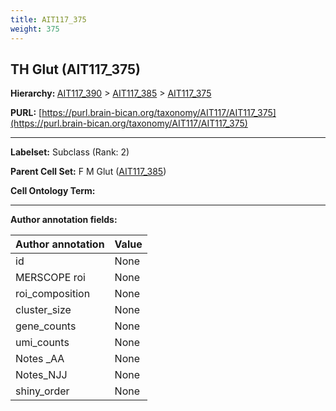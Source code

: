 ```yaml
---
title: AIT117_375
weight: 375
---
```

## TH Glut (AIT117_375)
<b>Hierarchy: </b>
[AIT117_390](../AIT117_390) >
[AIT117_385](../AIT117_385) >
[AIT117_375](../AIT117_375)

**PURL:** [https://purl.brain-bican.org/taxonomy/AIT117/AIT117_375](https://purl.brain-bican.org/taxonomy/AIT117/AIT117_375)

---


**Labelset:** Subclass (Rank: 2)

**Parent Cell Set:** F M Glut ([AIT117_385](../AIT117_385))



**Cell Ontology Term:** 

[MARKER GENES.]: #


---

[TRANSFERRED ANNOTATIONS.]: #


[AUTHOR ANNOTATION FIELDS.]: #


**Author annotation fields:**

| Author annotation | Value |
|-------------------|-------|
|id|None|
|MERSCOPE roi|None|
|roi_composition|None|
|cluster_size|None|
|gene_counts|None|
|umi_counts|None|
|Notes _AA|None|
|Notes_NJJ|None|
|shiny_order|None|
